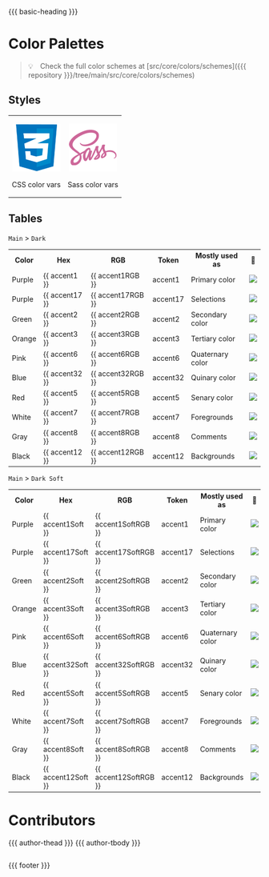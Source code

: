 {{{ basic-heading }}}

# Color Palettes

> 💡 Check the full color schemes at [src/core/colors/schemes]({{{ repository }}}/tree/main/src/core/colors/schemes)

## Styles
<table>
  <td valign="bottom">
    <p align="center">
      <a href="https://github.com/daltonmenezes/{{ slug }}/tree/main/packages/color-palettes/{{ shortName }}-colors.css">
        <img src="https://github.com/daltonmenezes/assets/blob/master/images/icons/css-icon.png?raw=true" align="center" />
      </a>
      <br/><br/>
      <span>CSS color vars</span>
    </p>
  </td> 
  <td valign="bottom">
    <p align="center">
      <a href="https://github.com/daltonmenezes/{{ slug }}/tree/main/packages/color-palettes/{{ shortName }}-colors.sass">
        <img src="https://github.com/daltonmenezes/assets/blob/master/images/icons/sass-icon.png?raw=true" align="center" />
      </a>
      <br/><br/>
      <span>Sass color vars</span>
    </p>
  </td> 
</table>


## Tables

`Main` > `Dark`

<table>
  <tr>
    <th>Color</th>
    <th>Hex</th>
    <th>RGB</th>
    <th>Token</th>
    <th>Mostly used as</th>
    <th>🎨</th>
  </tr>
  <tr>
    <td>Purple</td>
    <td>{{ accent1 }}</td>
    <td>{{ accent1RGB }}</td>
    <td>accent1</td>
    <td>Primary color</td>
    <td><img src="https://via.placeholder.com/15/{{ accent1WithoutHash }}/000000?text=+" /></td>
  </tr>
  <tr>
    <td>Purple</td>
    <td>{{ accent17 }}</td>
    <td>{{ accent17RGB }}</td>
    <td>accent17</td>
    <td>Selections</td>
    <td><img src="https://via.placeholder.com/15/{{ accent17WithoutHash }}/000000?text=+" /></td>
  </tr>
  <tr>
    <td>Green</td>
    <td>{{ accent2 }}</td>
    <td>{{ accent2RGB }}</td>
    <td>accent2</td>
    <td>Secondary color</td>
    <td><img src="https://via.placeholder.com/15/{{ accent2WithoutHash }}/000000?text=+" /></td>
  </tr>
  <tr>
    <td>Orange</td>
    <td>{{ accent3 }}</td>
    <td>{{ accent3RGB }}</td>
    <td>accent3</td>
    <td>Tertiary color</td>
    <td><img src="https://via.placeholder.com/15/{{ accent3WithoutHash }}/000000?text=+" /></td>
  </tr>
  <tr>
    <td>Pink</td>
    <td>{{ accent6 }}</td>
    <td>{{ accent6RGB }}</td>
    <td>accent6</td>
    <td>Quaternary color</td>
    <td><img src="https://via.placeholder.com/15/{{ accent6WithoutHash }}/000000?text=+" /></td>
  </tr>
  <tr>
    <td>Blue</td>
    <td>{{ accent32 }}</td>
    <td>{{ accent32RGB }}</td>
    <td>accent32</td>
    <td>Quinary color</td>
    <td><img src="https://via.placeholder.com/15/{{ accent32WithoutHash }}/000000?text=+" /></td>
  </tr>
  <tr>
    <td>Red</td>
    <td>{{ accent5 }}</td>
    <td>{{ accent5RGB }}</td>
    <td>accent5</td>
    <td>Senary color</td>
    <td><img src="https://via.placeholder.com/15/{{ accent5WithoutHash }}/000000?text=+" /></td>
  </tr>
  <tr>
    <td>White</td>
    <td>{{ accent7 }}</td>
    <td>{{ accent7RGB }}</td>
    <td>accent7</td>
    <td>Foregrounds</td>
    <td><img src="https://via.placeholder.com/15/{{ accent7WithoutHash }}/000000?text=+" /></td>
  </tr>
  <tr>
    <td>Gray</td>
    <td>{{ accent8 }}</td>
    <td>{{ accent8RGB }}</td>
    <td>accent8</td>
    <td>Comments</td>
    <td><img src="https://via.placeholder.com/15/{{ accent8WithoutHash }}/000000?text=+" /></td>
  </tr>
  <tr>
    <td>Black</td>
    <td>{{ accent12 }}</td>
    <td>{{ accent12RGB }}</td>
    <td>accent12</td>
    <td>Backgrounds</td>
    <td><img src="https://via.placeholder.com/15/{{ accent12WithoutHash }}/000000?text=+" /></td>
  </tr>
</table>

`Main` > `Dark Soft`

<table>
  <tr>
    <th>Color</th>
    <th>Hex</th>
    <th>RGB</th>
    <th>Token</th>
    <th>Mostly used as</th>
    <th>🎨</th>
  </tr>
  <tr>
    <td>Purple</td>
    <td>{{ accent1Soft }}</td>
    <td>{{ accent1SoftRGB }}</td>
    <td>accent1</td>
    <td>Primary color</td>
    <td><img src="https://via.placeholder.com/15/{{ accent1SoftWithoutHash }}/000000?text=+" /></td>
  </tr>
  <tr>
    <td>Purple</td>
    <td>{{ accent17Soft }}</td>
    <td>{{ accent17SoftRGB }}</td>
    <td>accent17</td>
    <td>Selections</td>
    <td><img src="https://via.placeholder.com/15/{{ accent17SoftWithoutHash }}/000000?text=+" /></td>
  </tr>
  <tr>
    <td>Green</td>
    <td>{{ accent2Soft }}</td>
    <td>{{ accent2SoftRGB }}</td>
    <td>accent2</td>
    <td>Secondary color</td>
    <td><img src="https://via.placeholder.com/15/{{ accent2SoftWithoutHash }}/000000?text=+" /></td>
  </tr>
  <tr>
    <td>Orange</td>
    <td>{{ accent3Soft }}</td>
    <td>{{ accent3SoftRGB }}</td>
    <td>accent3</td>
    <td>Tertiary color</td>
    <td><img src="https://via.placeholder.com/15/{{ accent3SoftWithoutHash }}/000000?text=+" /></td>
  </tr>
  <tr>
    <td>Pink</td>
    <td>{{ accent6Soft }}</td>
    <td>{{ accent6SoftRGB }}</td>
    <td>accent6</td>
    <td>Quaternary color</td>
    <td><img src="https://via.placeholder.com/15/{{ accent6SoftWithoutHash }}/000000?text=+" /></td>
  </tr>
  <tr>
    <td>Blue</td>
    <td>{{ accent32Soft }}</td>
    <td>{{ accent32SoftRGB }}</td>
    <td>accent32</td>
    <td>Quinary color</td>
    <td><img src="https://via.placeholder.com/15/{{ accent32SoftWithoutHash }}/000000?text=+" /></td>
  </tr>
  <tr>
    <td>Red</td>
    <td>{{ accent5Soft }}</td>
    <td>{{ accent5SoftRGB }}</td>
    <td>accent5</td>
    <td>Senary color</td>
    <td><img src="https://via.placeholder.com/15/{{ accent5SoftWithoutHash }}/000000?text=+" /></td>
  </tr>
  <tr>
    <td>White</td>
    <td>{{ accent7Soft }}</td>
    <td>{{ accent7SoftRGB }}</td>
    <td>accent7</td>
    <td>Foregrounds</td>
    <td><img src="https://via.placeholder.com/15/{{ accent7SoftWithoutHash }}/000000?text=+" /></td>
  </tr>
  <tr>
    <td>Gray</td>
    <td>{{ accent8Soft }}</td>
    <td>{{ accent8SoftRGB }}</td>
    <td>accent8</td>
    <td>Comments</td>
    <td><img src="https://via.placeholder.com/15/{{ accent8SoftWithoutHash }}/000000?text=+" /></td>
  </tr>
  <tr>
    <td>Black</td>
    <td>{{ accent12Soft }}</td>
    <td>{{ accent12SoftRGB }}</td>
    <td>accent12</td>
    <td>Backgrounds</td>
    <td><img src="https://via.placeholder.com/15/{{ accent12SoftWithoutHash }}/000000?text=+" /></td>
  </tr>
</table>

# Contributors
<table>
  <thead>
    <tr>
      {{{ author-thead }}}
    </tr>
  </thead>

  <tbody>
    <tr>
      {{{ author-tbody }}}
    </tr>
  </tbody>
</table>

{{{ footer }}}
